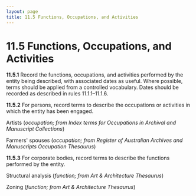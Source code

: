 ```yaml
---
layout: page
title: 11.5 Functions, Occupations, and Activities
---
```

# 11.5 Functions, Occupations, and Activities

**11.5.1** Record the functions, occupations, and activities performed by the entity being described, with associated dates as useful. Where possible, terms should be applied from a controlled vocabulary. Dates should be recorded as described in rules 11.1.1–11.1.6.

**11.5.2** For persons, record terms to describe the occupations or activities in which the entity has been engaged.

<p class="dacs-example">Artists (<em>occupation; from Index terms for Occupations in Archival and Manuscript Collections</em>)</p>

<p class="dacs-example">Farmers' spouses (<em>occupation; from Register of Australian Archives and Manuscripts Occupation Thesaurus</em>)</p>

**11.5.3** For corporate bodies, record terms to describe the functions performed by the entity.

<p class="dacs-example">Structural analysis (<em>function; from Art & Architecture Thesaurus</em>)</p>

<p class="dacs-example">Zoning (<em>function; from Art & Architecture Thesaurus</em>)</p>

